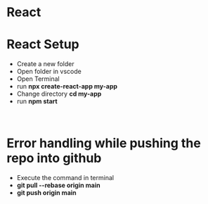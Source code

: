 # React
<h1>React Setup</h1>
<ul>
  <li>Create a new folder</li>
  <li>Open folder in vscode</li>
  <li>Open Terminal</li>
  <li>run <b> npx create-react-app my-app </b> </li>
  <li>Change directory <b> cd my-app </b></li>
  <li>run <b>npm start </b> </li>
</ul>
<br>
<h1> Error handling while pushing the repo into github</h1>
<ul>
  <li>Execute the command in terminal</li>
  <li> <b>git pull --rebase origin main</b> </li>
  <li> <b>git push origin main</b> </li>
</ul>

